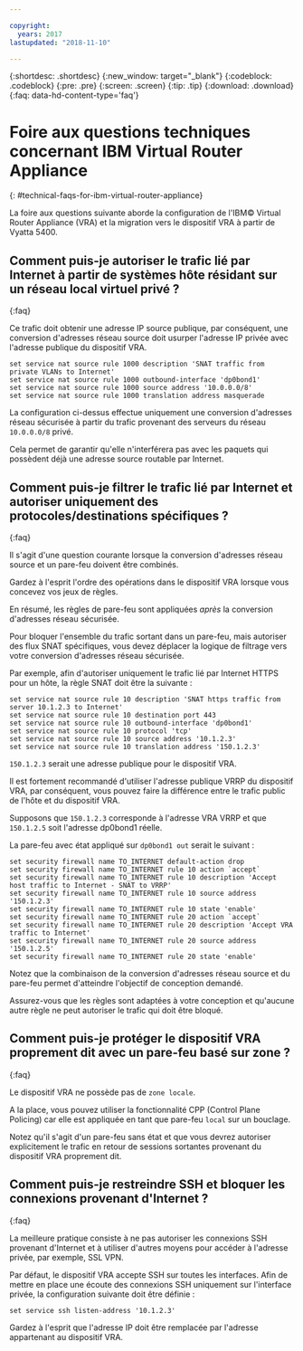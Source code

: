 ```yaml
---

copyright:
  years: 2017
lastupdated: "2018-11-10"

---
```


{:shortdesc: .shortdesc}
{:new_window: target="_blank"}
{:codeblock: .codeblock}
{:pre: .pre}
{:screen: .screen}
{:tip: .tip}
{:download: .download}
{:faq: data-hd-content-type='faq'}

# Foire aux questions techniques concernant IBM Virtual Router Appliance
{: #technical-faqs-for-ibm-virtual-router-appliance}

La foire aux questions suivante aborde la configuration de l'IBM© Virtual Router Appliance (VRA) et la migration vers le dispositif VRA à partir de Vyatta 5400.

## Comment puis-je autoriser le trafic lié par Internet à partir de systèmes hôte résidant sur un réseau local virtuel privé ?
{:faq}

Ce trafic doit obtenir une adresse IP source publique, par conséquent, une conversion d'adresses réseau source doit usurper l'adresse IP privée avec l'adresse publique du dispositif VRA.

```
set service nat source rule 1000 description 'SNAT traffic from private VLANs to Internet'
set service nat source rule 1000 outbound-interface 'dp0bond1'
set service nat source rule 1000 source address '10.0.0.0/8'
set service nat source rule 1000 translation address masquerade
```

La configuration ci-dessus effectue uniquement une conversion d'adresses réseau sécurisée à partir du trafic provenant des serveurs du réseau `10.0.0.0/8` privé.

Cela permet de garantir qu'elle n'interférera pas avec les paquets qui possèdent déjà une adresse source routable par Internet.

## Comment puis-je filtrer le trafic lié par Internet et autoriser uniquement des protocoles/destinations spécifiques ?
{:faq}

Il s'agit d'une question courante lorsque la conversion d'adresses réseau source et un pare-feu doivent être combinés.

Gardez à l'esprit l'ordre des opérations dans le dispositif VRA lorsque vous concevez vos jeux de règles.

En résumé, les règles de pare-feu sont appliquées *après* la conversion d'adresses réseau sécurisée.

Pour bloquer l'ensemble du trafic sortant dans un pare-feu, mais autoriser des flux SNAT spécifiques, vous devez déplacer la logique de filtrage vers votre conversion d'adresses réseau sécurisée.

Par exemple, afin d'autoriser uniquement le trafic lié par Internet HTTPS pour un hôte, la règle SNAT doit être la suivante :

```
set service nat source rule 10 description 'SNAT https traffic from server 10.1.2.3 to Internet'
set service nat source rule 10 destination port 443
set service nat source rule 10 outbound-interface 'dp0bond1'
set service nat source rule 10 protocol 'tcp'
set service nat source rule 10 source address '10.1.2.3'
set service nat source rule 10 translation address '150.1.2.3'
```

`150.1.2.3` serait une adresse publique pour le dispositif VRA. 

Il est fortement recommandé d'utiliser l'adresse publique VRRP du dispositif VRA, par conséquent, vous pouvez faire la différence entre le trafic public de l'hôte et du dispositif VRA.

Supposons que `150.1.2.3` corresponde à l'adresse VRA VRRP et que `150.1.2.5` soit l'adresse dp0bond1 réelle.

La pare-feu avec état appliqué sur `dp0bond1 out` serait le suivant :

```
set security firewall name TO_INTERNET default-action drop
set security firewall name TO_INTERNET rule 10 action `accept`
set security firewall name TO_INTERNET rule 10 description 'Accept host traffic to Internet - SNAT to VRRP'
set security firewall name TO_INTERNET rule 10 source address '150.1.2.3'
set security firewall name TO_INTERNET rule 10 state 'enable'
set security firewall name TO_INTERNET rule 20 action `accept`
set security firewall name TO_INTERNET rule 20 description 'Accept VRA traffic to Internet'
set security firewall name TO_INTERNET rule 20 source address '150.1.2.5'
set security firewall name TO_INTERNET rule 20 state 'enable'
```

Notez que la combinaison de la conversion d'adresses réseau source et du pare-feu permet d'atteindre l'objectif de conception demandé. 

Assurez-vous que les règles sont adaptées à votre conception et qu'aucune autre règle ne peut autoriser le trafic qui doit être bloqué. 

## Comment puis-je protéger le dispositif VRA proprement dit avec un pare-feu basé sur zone ?
{:faq}

Le dispositif VRA ne possède pas de `zone locale`.

A la place, vous pouvez utiliser la fonctionnalité CPP (Control Plane Policing) car elle est appliquée en tant que pare-feu `local` sur un bouclage.

Notez qu'il s'agit d'un pare-feu sans état et que vous devrez autoriser explicitement le trafic en retour de sessions sortantes provenant du dispositif VRA proprement dit.

## Comment puis-je restreindre SSH et bloquer les connexions provenant d'Internet ?
{:faq}

La meilleure pratique consiste à ne pas autoriser les connexions SSH provenant d'Internet et à utiliser d'autres moyens pour accéder à l'adresse privée, par exemple, SSL VPN.

Par défaut, le dispositif VRA accepte SSH sur toutes les interfaces.
Afin de mettre en place une écoute des connexions SSH uniquement sur l'interface privée, la configuration suivante doit être définie :

```
set service ssh listen-address '10.1.2.3'
```

Gardez à l'esprit que l'adresse IP doit être remplacée par l'adresse appartenant au dispositif VRA.
